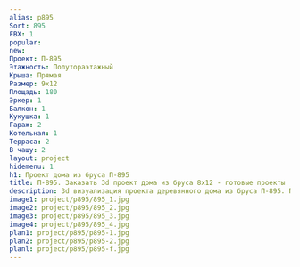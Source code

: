 ```yaml
---
alias: p895
Sort: 895
FBX: 1
popular: 
new: 
Проект: П-895
Этажность: Полутораэтажный
Крыша: Прямая
Размер: 9х12
Площадь: 180
Эркер: 1
Балкон: 1
Кукушка: 1
Гараж: 2
Котельная: 1
Терраса: 2
В чашу: 2
layout: project
hidemenu: 1
h1: Проект дома из бруса П-895
title: П-895. Заказать 3d проект дома из бруса 8х12 - готовые проекты
description: 3d визуализация проекта деревянного дома из бруса П-895. Площадь 180 м2, размер 8х12. Вы можете внести любые изменения в проект.
image1: project/p895/895_1.jpg
image2: project/p895/895_2.jpg
image3: project/p895/895_3.jpg
image4: project/p895/895_4.jpg
plan1: project/p895/p895-1.jpg
plan2: project/p895/p895-2.jpg
planl: project/p895/p895-f.jpg
---
```

